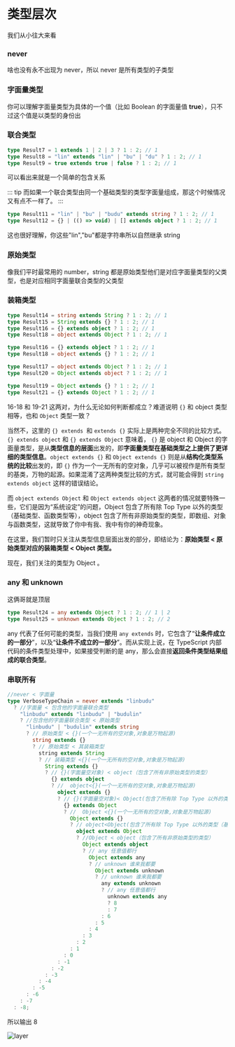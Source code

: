 # 类型层次

我们从小往大来看

### never

啥也没有永不出现为 never，所以 never 是所有类型的子类型

### 字面量类型

你可以理解字面量类型为具体的一个值（比如 Boolean 的字面量值 **true**），只不过这个值是以类型的身份出

### 联合类型

```ts
type Result7 = 1 extends 1 | 2 | 3 ? 1 : 2; // 1
type Result8 = "lin" extends "lin" | "bu" | "du" ? 1 : 2; // 1
type Result9 = true extends true | false ? 1 : 2; // 1
```

可以看出来就是一个简单的包含关系

::: tip
而如果一个联合类型由同一个基础类型的类型字面量组成，那这个时候情况又有点不一样了。
:::

```ts
type Result11 = "lin" | "bu" | "budu" extends string ? 1 : 2; // 1
type Result12 = {} | (() => void) | [] extends object ? 1 : 2; // 1
```

这也很好理解，你这些"lin","bu"都是字符串所以自然继承 string

### 原始类型

像我们平时最常用的 number，string 都是原始类型他们是对应字面量类型的父类型，也是对应相同字面量联合类型的父类型

### 装箱类型

```ts
type Result14 = string extends String ? 1 : 2; // 1
type Result15 = String extends {} ? 1 : 2; // 1
type Result16 = {} extends object ? 1 : 2; // 1
type Result18 = object extends Object ? 1 : 2; // 1

type Result16 = {} extends object ? 1 : 2; // 1
type Result18 = object extends {} ? 1 : 2; // 1

type Result17 = object extends Object ? 1 : 2; // 1
type Result20 = Object extends object ? 1 : 2; // 1

type Result19 = Object extends {} ? 1 : 2; // 1
type Result21 = {} extends Object ? 1 : 2; // 1
```

16-18 和 19-21 这两对，为什么无论如何判断都成立？难道说明 `{}` 和 object 类型相等，也和 `Object` 类型一致？

当然不，这里的 `{} extends `和 `extends {}` 实际上是两种完全不同的比较方式。`{} extends object` 和 `{} extends Object` 意味着， `{}` 是 object 和 Object 的字面量类型，是从**类型信息的层面**出发的，即**字面量类型在基础类型之上提供了更详细的类型信息**。`object extends {}` 和 `Object extends {}` 则是从**结构化类型系统的比较**出发的，即 `{}` 作为一个一无所有的空对象，几乎可以被视作是所有类型的基类，万物的起源。如果混淆了这两种类型比较的方式，就可能会得到 `string extends object` 这样的错误结论。

而 `object extends Object` 和 `Object extends object` 这两者的情况就要特殊一些，它们是因为“系统设定”的问题，Object 包含了所有除 Top Type 以外的类型（基础类型、函数类型等），object 包含了所有非原始类型的类型，即数组、对象与函数类型，这就导致了你中有我、我中有你的神奇现象。

在这里，我们暂时只关注从类型信息层面出发的部分，即结论为：**原始类型 < 原始类型对应的装箱类型 < Object 类型。**

现在，我们关注的类型为 Object 。

### any 和 unknown

这俩哥就是顶层

```ts
type Result24 = any extends Object ? 1 : 2; // 1 | 2
type Result25 = unknown extends Object ? 1 : 2; // 2
```

any 代表了任何可能的类型，当我们使用 `any extends` 时，它包含了“**让条件成立的一部分**”，以及“**让条件不成立的一部分**”。而从实现上说，在 TypeScript 内部代码的条件类型处理中，如果接受判断的是 any，那么会直接**返回条件类型结果组成的联合类型**。

### 串联所有

```ts
//never < 字面量
type VerboseTypeChain = never extends "linbudu"
  ? //字面量 < 包含他的字面量联合类型
    "linbudu" extends "linbudu" | "budulin"
    ? //包含他的字面量联合类型 < 原始类型
      "linbudu" | "budulin" extends string
      ? // 原始类型 < {}(一个一无所有的空对象,对象是万物起源)
        string extends {}
        ? // 原始类型 < 其装箱类型
          string extends String
          ? // 装箱类型 <{}(一个一无所有的空对象,对象是万物起源)
            String extends {}
            ? // {}(字面量空对象) < object（包含了所有非原始类型的类型）
              {} extends object
              ? //  object<{}(一个一无所有的空对象,对象是万物起源)
                object extends {}
                ? // {}(字面量空对象)< Object(包含了所有除 Top Type 以外的类型（基础类型、函数类型等)
                  {} extends Object
                  ? //  Object <{}(一个一无所有的空对象,对象是万物起源)
                    Object extends {}
                    ? // object<Object(包含了所有除 Top Type 以外的类型（基础类型、函数类型等)
                      object extends Object
                      ? //Object < object（包含了所有非原始类型的类型）
                        Object extends object
                        ? // any 任意值都行
                          Object extends any
                          ? // unknown 谁来我都要
                            Object extends unknown
                            ? // unknown 谁来我都要
                              any extends unknown
                              ? // any 任意值都行
                                unknown extends any
                                ? 8
                                : 7
                              : 6
                            : 5
                          : 4
                        : 3
                      : 2
                    : 1
                  : 0
                : -1
              : -2
            : -3
          : -4
        : -5
      : -6
    : -7
  : -8;
```

所以输出 8

![layer](/imgs/typescript/layer.awebp)
